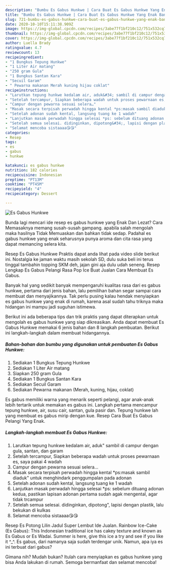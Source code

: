 ```yaml
---
description: "Bumbu Es Gabus Hunkwe | Cara Buat Es Gabus Hunkwe Yang Enak Banget"
title: "Bumbu Es Gabus Hunkwe | Cara Buat Es Gabus Hunkwe Yang Enak Banget"
slug: 721-bumbu-es-gabus-hunkwe-cara-buat-es-gabus-hunkwe-yang-enak-banget
date: 2020-10-10T15:11:38.909Z
image: https://img-global.cpcdn.com/recipes/3abe77f1bf210c12/751x532cq70/es-gabus-hunkwe-foto-resep-utama.jpg
thumbnail: https://img-global.cpcdn.com/recipes/3abe77f1bf210c12/751x532cq70/es-gabus-hunkwe-foto-resep-utama.jpg
cover: https://img-global.cpcdn.com/recipes/3abe77f1bf210c12/751x532cq70/es-gabus-hunkwe-foto-resep-utama.jpg
author: Luella Brady
ratingvalue: 4.7
reviewcount: 13
recipeingredient:
- "1 Bungkus Tepung Hunkwe"
- "1 Liter Air matang"
- "250 gram Gula"
- "1 Bungkus Santan Kara"
- "Secuil Garam"
- " Pewarna makanan Merah kuning hijau coklat"
recipeinstructions:
- "Larutkan tepung hunkwe kedalam air, aduk&#34; sambil di campur dengan gula, santan, dan garam"
- "Setelah tercampur, Siapkan beberapa wadah untuk proses pewarnaan es, saya pakai 4 wadah"
- "Campur dengan pewarna sesuai selera…"
- "Masak secara terpisah perwadah hingga kental *ps:masak sambil diaduk&#34; untuk menghindark penggumpalan pada adonan"
- "Setelah adonan sudah kental, langsung tuang ke 1 wadah"
- "Lanjutkan masak perwadah hingga selesai *ps: sebelum dituang adonan kedua, pastikan lapisan adonan pertama sudah agak mengental, agar tidak trcampur"
- "Setelah semua selesai. didinginkan, dipotong&#34;, lapisi dengan plastik, lalu bekukan di kulkas"
- "Selamat mencoba sistaaaa😘😘"
categories:
- Resep
tags:
- es
- gabus
- hunkwe

katakunci: es gabus hunkwe 
nutrition: 182 calories
recipecuisine: Indonesian
preptime: "PT13M"
cooktime: "PT45M"
recipeyield: "4"
recipecategory: Dessert

---
```



![Es Gabus Hunkwe](https://img-global.cpcdn.com/recipes/3abe77f1bf210c12/751x532cq70/es-gabus-hunkwe-foto-resep-utama.jpg)

Bunda lagi mencari ide resep es gabus hunkwe yang Enak Dan Lezat? Cara Memasaknya memang susah-susah gampang. apabila salah mengolah maka hasilnya Tidak Memuaskan dan bahkan tidak sedap. Padahal es gabus hunkwe yang enak seharusnya punya aroma dan cita rasa yang dapat memancing selera kita.

Resep Es Gabus Hunkwe Praktis dapat anda lihat pada video slide berikut ini. Nostalgia ke jaman waktu masih sekolah SD, dulu suka beli ini terus tinggal tambahin topping SKM deh, jajan gini aja dulu udah seneng. Resep Lengkap Es Gabus Pelangi Rasa Pop Ice Buat Jualan Cara Membuat Es Gabus.

Banyak hal yang sedikit banyak mempengaruhi kualitas rasa dari es gabus hunkwe, pertama dari jenis bahan, lalu pemilihan bahan segar sampai cara membuat dan menyajikannya. Tak perlu pusing kalau hendak menyiapkan es gabus hunkwe yang enak di rumah, karena asal sudah tahu triknya maka hidangan ini mampu jadi suguhan istimewa.


Berikut ini ada beberapa tips dan trik praktis yang dapat diterapkan untuk mengolah es gabus hunkwe yang siap dikreasikan. Anda dapat membuat Es Gabus Hunkwe memakai 6 jenis bahan dan 8 langkah pembuatan. Berikut ini langkah-langkah dalam membuat hidangannya.

<!--inarticleads1-->

##### Bahan-bahan dan bumbu yang digunakan untuk pembuatan Es Gabus Hunkwe:

1. Sediakan 1 Bungkus Tepung Hunkwe
1. Sediakan 1 Liter Air matang
1. Siapkan 250 gram Gula
1. Sediakan 1 Bungkus Santan Kara
1. Sediakan Secuil Garam
1. Sediakan  Pewarna makanan (Merah, kuning, hijau, coklat)


Es gabus memiliki warna yang menarik seperti pelangi, agar anak-anak lebih tertarik untuk memakan es gabus ini. Langkah pertama mencampur tepung hunkwe, air, susu cair, santan, gula pasir dan. Tepung hunkwe lah yang membuat es gabus mirip dengan kue. Resep Cara Buat Es Gabus Pelangi Yang Enak. 

<!--inarticleads2-->

##### Langkah-langkah membuat Es Gabus Hunkwe:

1. Larutkan tepung hunkwe kedalam air, aduk&#34; sambil di campur dengan gula, santan, dan garam
1. Setelah tercampur, Siapkan beberapa wadah untuk proses pewarnaan es, saya pakai 4 wadah
1. Campur dengan pewarna sesuai selera…
1. Masak secara terpisah perwadah hingga kental *ps:masak sambil diaduk&#34; untuk menghindark penggumpalan pada adonan
1. Setelah adonan sudah kental, langsung tuang ke 1 wadah
1. Lanjutkan masak perwadah hingga selesai *ps: sebelum dituang adonan kedua, pastikan lapisan adonan pertama sudah agak mengental, agar tidak trcampur
1. Setelah semua selesai. didinginkan, dipotong&#34;, lapisi dengan plastik, lalu bekukan di kulkas
1. Selamat mencoba sistaaaa😘😘


Resep Es Potong Lilin Jadul Super Lembut Ide Jualan. Rainbow Ice-Cake (Es Gabus): This Indonesian traditional ice has cakey texture and known as Es Gabus or Es Wadai. Summer is here, give this ice a try and see if you like it ^_^. Es gabus, dari namanya saja sudah terdengar unik. Namun, apa iya es ini terbuat dari gabus? 

Gimana nih? Mudah bukan? Itulah cara menyiapkan es gabus hunkwe yang bisa Anda lakukan di rumah. Semoga bermanfaat dan selamat mencoba!
